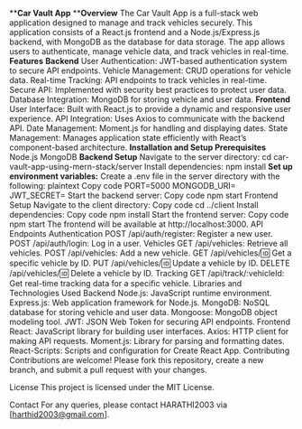 ****Car Vault App**
****Overview**
The Car Vault App is a full-stack web application designed to manage and track vehicles securely. This application consists of a React.js frontend and a Node.js/Express.js backend, with MongoDB as the database for data storage. The app allows users to authenticate, manage vehicle data, and track vehicles in real-time.
**Features**
**Backend**
User Authentication: JWT-based authentication system to secure API endpoints.
Vehicle Management: CRUD operations for vehicle data.
Real-time Tracking: API endpoints to track vehicles in real-time.
Secure API: Implemented with security best practices to protect user data.
Database Integration: MongoDB for storing vehicle and user data.
**Frontend**
User Interface: Built with React.js to provide a dynamic and responsive user experience.
API Integration: Uses Axios to communicate with the backend API.
Date Management: Moment.js for handling and displaying dates.
State Management: Manages application state efficiently with React’s component-based architecture.
**Installation and Setup
Prerequisites**
Node.js
MongoDB
**Backend Setup**
Navigate to the server directory:
cd car-vault-app-using-mern-stack/server
Install dependencies:
npm install
**Set up environment variables:**
Create a .env file in the server directory with the following:
plaintext
Copy code
PORT=5000
MONGODB_URI=<your-mongodb-connection-string>
JWT_SECRET=<your-jwt-secret>
Start the backend server:
Copy code
npm start
Frontend Setup
Navigate to the client directory:
Copy code
cd ../client
Install dependencies:
Copy code
npm install
Start the frontend server:
Copy code
npm start
The frontend will be available at http://localhost:3000.
API Endpoints
Authentication
POST /api/auth/register: Register a new user.
POST /api/auth/login: Log in a user.
Vehicles
GET /api/vehicles: Retrieve all vehicles.
POST /api/vehicles: Add a new vehicle.
GET /api/vehicles/:id: Get a specific vehicle by ID.
PUT /api/vehicles/:id: Update a vehicle by ID.
DELETE /api/vehicles/:id: Delete a vehicle by ID.
Tracking
GET /api/track/:vehicleId: Get real-time tracking data for a specific vehicle.
Libraries and Technologies Used
Backend
Node.js: JavaScript runtime environment.
Express.js: Web application framework for Node.js.
MongoDB: NoSQL database for storing vehicle and user data.
Mongoose: MongoDB object modeling tool.
JWT: JSON Web Token for securing API endpoints.
Frontend
React: JavaScript library for building user interfaces.
Axios: HTTP client for making API requests.
Moment.js: Library for parsing and formatting dates.
React-Scripts: Scripts and configuration for Create React App.
Contributing
Contributions are welcome! Please fork this repository, create a new branch, and submit a pull request with your changes.

License
This project is licensed under the MIT License.

Contact
For any queries, please contact HARATHI2003 via [harthid2003@gmail.com].
